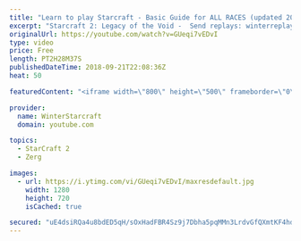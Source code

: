 ```yaml
---
title: "Learn to play Starcraft - Basic Guide for ALL RACES (updated 2017) #2"
excerpt: "Starcraft 2: Legacy of the Void -  Send replays: winterreplays@gmail.com ( -- Watch live at https://www.twitch.tv/wintergaming"
originalUrl: https://youtube.com/watch?v=GUeqi7vEDvI
type: video
price: Free
length: PT2H28M37S
publishedDateTime: 2018-09-21T22:08:36Z
heat: 50

featuredContent: "<iframe width=\"800\" height=\"500\" frameborder=\"0\" src=\"https://www.youtube.com/embed/GUeqi7vEDvI\" allow=\"accelerometer; autoplay; encrypted-media; gyroscope; picture-in-picture\" allowfullscreen></iframe>"

provider:
  name: WinterStarcraft
  domain: youtube.com

topics:
  - StarCraft 2
  - Zerg

images:
  - url: https://i.ytimg.com/vi/GUeqi7vEDvI/maxresdefault.jpg
    width: 1280
    height: 720
    isCached: true

secured: "uE4dsiRQa4u8bdED5qH/sOxHadFBR4Sz9j7Dbha5pqMMn3LrdvGfQXmtKF4hdJmc/vJ7SnlxCuSiypoXoTWWQgRPYD3oRzMRQq1nNyuPnUzcU9vm6QkvsJ6KkFwqBA4YL+z6ay6sdVVXIwxXbtsgoJH4pHZuTHQGYX3VLsYwIvEdTu0j0JaXvzekhwOx4ZgzGzir7oZXcJkfNBR1DZTGp+GgFW/eqL79v9n+vn7aV++Iyf0g2E+Nu4MDWoWbfHkma8XUn3L42V+HLhnj4Q57a7MdgyKkeEub0xN+5wN8ePDR2TnVU4sdOVnhmOZ0etRA9Esp43oIfSj1rF9DSIODm19BAK6mr+qtlyTAi6P495KvMXJ9U1dAGlJ4VICX7zeSh4SApr45O8U0xJrKEHC4tCXJOhRHT/Q+a8shMALP/q0=;dJISDT17lZ4gaxC3nDJmAQ=="
---
```


